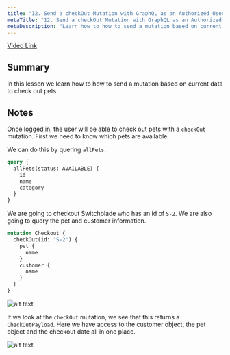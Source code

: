 ```yaml
---
title: "12. Send a checkOut Mutation with GraphQL as an Authorized User"
metaTitle: "12. Send a checkOut Mutation with GraphQL as an Authorized User"
metaDescription: "Learn how to how to send a mutation based on current data to check out pets."
---
```


[Video Link](https://egghead.io/lessons/graphql-send-a-checkout-mutation-with-graphql-as-an-authorized-user)

## Summary

In this lesson we learn how to how to send a mutation based on current data to check out pets.

## Notes

Once logged in, the user will be able to check out pets with a `checkOut` mutation. First we need to know which pets are available.

We can do this by quering `allPets`.

```graphql
query {
  allPets(status: AVAILABLE) {
    id
    name
    category
  }
}
```

We are going to checkout Switchblade who has an id of `S-2`. We are also going to query the pet and customer information.

```graphql
mutation Checkout {
  checkOut(id: "S-2") {
    pet {
      name
    }
    customer {
      name
    }
  }
}
```

![alt text](https://i.ibb.co/Q9YghWb/scrnli-1-23-2020-6-26-48-PM.png)

If we look at the `checkOut` mutation, we see that this returns a `CheckOutPayload`. Here we have access to the customer object, the pet object and the checkout date all in one place.

![alt text](https://i.ibb.co/fHXh3KC/scrnli-1-23-2020-6-32-18-PM.png)
